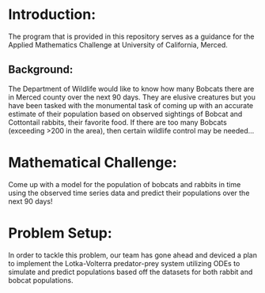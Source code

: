 # Introduction: 
The program that is provided in this repository serves as a guidance for the Applied Mathematics Challenge at
University of California, Merced. 

## Background: 
The Department of Wildlife would like to know how many Bobcats there are in Merced county over the next 90 days. 
They are elusive creatures but you have been tasked with the monumental task of coming up with an accurate estimate of their
population based on observed sightings of Bobcat and Cottontail rabbits, their favorite food. 
If there are too many Bobcats (exceeding >200 in the area), then certain wildlife control may be needed... 

# Mathematical Challenge: 
Come up with a model for the population of bobcats and rabbits in time using the observed time 
series data and predict their populations over the next 90 days!

# Problem Setup: 
In order to tackle this problem, our team has gone ahead and deviced a plan to implement the Lotka-Volterra predator-prey system utilizing ODEs to simulate and predict populations based off the datasets for both rabbit and bobcat populations. 
